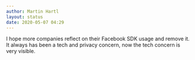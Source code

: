 ```yaml
---
author: Martin Hartl
layout: status
date: 2020-05-07 04:29
---
```

I hope more companies reflect on their Facebook SDK usage and remove it. It always has been a tech and privacy concern, now the tech concern is very visible.